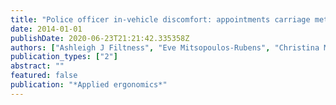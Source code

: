 ```yaml
---
title: "Police officer in-vehicle discomfort: appointments carriage method and vehicle seat features"
date: 2014-01-01
publishDate: 2020-06-23T21:21:42.335358Z
authors: ["Ashleigh J Filtness", "Eve Mitsopoulos-Rubens", "Christina M Rudin-Brown"]
publication_types: ["2"]
abstract: ""
featured: false
publication: "*Applied ergonomics*"
---
```


